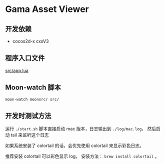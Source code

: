 # Gama Asset Viewer

## 开发依赖

 * cocos2d-x cxsV3


## 程序入口文件

[src/app.lua](src/app.lua)

## Moon-watch 脚本

`moon-watch moonsrc/ src/`


## 开发时测试方法

运行 `./start.sh` 脚本直接启动 mac 版本，日志输出到 `./log/mac.log`， 然后启动 tail 来监听这个日志

如果系统安装了 colortail 的话，会优先使用 colortail 来显示彩色日志。

推荐安装 colortail 可以彩色显示 log， 安装方法： `brew install colortail` 。



